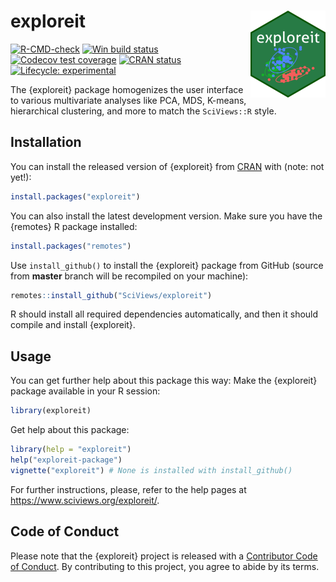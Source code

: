 # exploreit <a href='https://www.sciviews.org/exploreit'><img src="man/figures/logo.png" align="right" height="139"/></a>

<!-- badges: start -->

[![R-CMD-check](https://github.com/SciViews/exploreit/workflows/R-CMD-check/badge.svg)](https://github.com/SciViews/exploreit/actions) [![Win build status](https://ci.appveyor.com/api/projects/status/github/SciViews/exploreit?branch=master&svg=true)](https://ci.appveyor.com/project/phgrosjean/exploreit) [![Codecov test coverage](https://codecov.io/gh/SciViews/exploreit/branch/master/graph/badge.svg)](https://codecov.io/gh/SciViews/exploreit?branch=master) [![CRAN status](https://www.r-pkg.org/badges/version/exploreit)](https://CRAN.R-project.org/package=exploreit) [![Lifecycle: experimental](https://img.shields.io/badge/lifecycle-experimental-orange.svg)](https://lifecycle.r-lib.org/articles/stages.html#experimental)

<!-- badges: end -->

The {exploreit} package homogenizes the user interface to various multivariate analyses like PCA, MDS, K-means, hierarchical clustering, and more to match the `SciViews::R` style.

## Installation

You can install the released version of {exploreit} from [CRAN](https://CRAN.R-project.org) with (note: not yet!):

``` r
install.packages("exploreit")
```

You can also install the latest development version. Make sure you have the {remotes} R package installed:

``` r
install.packages("remotes")
```

Use `install_github()` to install the {exploreit} package from GitHub (source from **master** branch will be recompiled on your machine):

``` r
remotes::install_github("SciViews/exploreit")
```

R should install all required dependencies automatically, and then it should compile and install {exploreit}.

## Usage

You can get further help about this package this way: Make the {exploreit} package available in your R session:

``` r
library(exploreit)
```

Get help about this package:

``` r
library(help = "exploreit")
help("exploreit-package")
vignette("exploreit") # None is installed with install_github()
```

For further instructions, please, refer to the help pages at <https://www.sciviews.org/exploreit/>.

## Code of Conduct

Please note that the {exploreit} project is released with a [Contributor Code of Conduct](https://contributor-covenant.org/version/2/0/CODE_OF_CONDUCT.html). By contributing to this project, you agree to abide by its terms.
